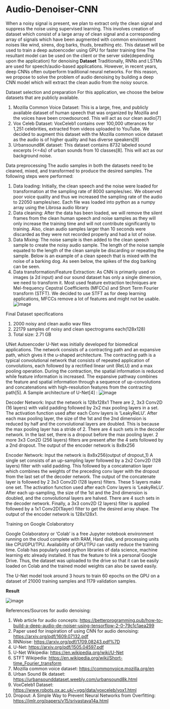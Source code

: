 # Audio-Denoiser-CNN
When a noisy signal is present, we plan to extract only the clean signal and suppress the noise using supervised learning. This involves creation of dataset which consist of a large array of clean signal and a corresponding array of signals which have been augmented with common environment noises like wind, sirens, dog barks, thuds, breathing etc.
This dataset will be used to train a deep autoencoder using GPU for faster training time
The resultant model can be used on the client or the server side(depending upon the application) for denoising
**Dataset**
Traditionally, RNNs and LSTMs are used for speech/audio-based applications. However, in recent years, deep CNNs often outperform traditional neural networks. For this reason, we propose to solve the problem of audio denoising by building a deep CNN model which will extract the clean audio from the noisy source.

Dataset selection and preparation
For this application, we choose the below datasets that are publicly available.

1.	Mozilla Common Voice Dataset: This is a large, free, and publicly available dataset of human speech that was organized by Mozilla and the voices have been crowdsourced. This will act as our clean audio[7]
2.	Vox Celeb Dataset: VoxCeleb1 contains over 100,000 utterances for 1,251 celebrities, extracted from videos uploaded to YouTube. We decided to augment this dataset with the Mozilla common voice dataset as the audio is of higher quality and has diverse speakers[9]
3.	Urbansound8K dataset: This dataset contains 8732 labeled sound excerpts (<=4s) of urban sounds from 10 classes[8]. This will act as our background noise.

Data preprocessing
The audio samples in both the datasets need to be cleaned, mixed, and transformed to produce the desired samples. The following steps were performed:

1.	Data loading: Initially, the clean speech and the noise were loaded for transformation at the sampling rate of 8000 samples/sec. We observed poor voice quality and thus we increased the sampling rate of the audio to 22050 samples/sec. Each file was loaded into python as a numpy array using the Librosa audio library
2.	Data cleaning: After the data has been loaded, we will remove the silent frames from the clean human speech and noise samples as they will only increase the training time and will not contribute significantly to training. Also, clean audio samples larger than 10 seconds were discarded as they were not recorded properly and had a lot of noise.
3.	Data Mixing: The noise sample is then added to the clean speech sample to create the noisy audio sample. The length of the noise sample equated to the length of the clean sample be discarding or repeating the sample. Below is an example of a clean speech that is mixed with the noise of a barking dog. As seen below, the spikes of the dog barking can be seen.
4.	Data transformation/Feature Extraction: As CNN is primarily used on images (a 2d input) and our sound dataset has only a single dimension, we need to transform it. Most used feature extraction techniques are Mel-frequency Cepstral Coefficients (MFCCs) and Short Term Fourier transform (STFT). We decided to use STFT as for deep learning applications, MFCCs remove a lot of features and might not be usable.
![image](https://user-images.githubusercontent.com/21982402/130319535-c827889d-eb4d-40e7-af51-27c02e5c827c.png)

Final Dataset specifications
1.	2000 noisy and clean audio wav files
2.	22179 samples of noisy and clean spectrograms each(128x128)
3.	Total size: 2.71 GB

UNet Autoencoder
U-Net was initially developed for biomedical applications. 
The network consists of a contracting path and an expansive path, which gives it the u-shaped architecture. The contracting path is a typical convolutional network that consists of repeated application of convolutions, each followed by a rectified linear unit (ReLU) and a max pooling operation. During the contraction, the spatial information is reduced while feature information is increased. The expansive pathway combines the feature and spatial information through a sequence of up-convolutions and concatenations with high-resolution features from the contracting path[5].
A Sample architecture of U-Net[4] :
![image](https://user-images.githubusercontent.com/21982402/130319547-e4349958-b3ac-407d-b2bd-36040b09d61c.png)

Decoder Network:
Input the network is 128x128x1
There are 2, 3x3 Conv2D (16 layers) with valid padding followed by 2x2 max pooling layers in a set. The activation function used after each Conv layers is ‘LeakyReLU’. After each max pooling layer, the size of the 1st and the 2nd dimension is reduced by half and the convolutional layers are doubled.
This is because the max pooling layer has a stride of 2.
There are 4 such sets in the decoder network. In the last set, there is a dropout before the max pooling layer. 2 more 3x3 Con2D (256 layers) filters are present after the 4 sets followed by a 2nd dropout. 
The output of the encoder network is 8x8x256

Encoder Network:
Input the network is 8x8x256(output of dropout_1)
A single set consists of an up-sampling layer followed by a 2x2 Conv2D (128 layers) filter with valid padding. This followed by a concatenation layer which combines the weights of the preceding conv layer with the dropout from the last set of the decoder network. The output of the concatenate layer is followed by 2 3x3 Conv2D (128 layers) filters. These 5 layers make one set. The activation function used after each Conv layers is ‘LeakyReLU’. 
After each up-sampling, the size of the 1st and the 2nd dimension is doubled, and the convolutional layers are halved.
There are 4 such sets in the decoder network. 
Finally, a 3x3 conv2D (2 layers) filter is applied followed by a 1x1 Conv2D(1layer) filter to get the desired array shape.
The output of the encoder network is 128x128x1.

Training on Google Colaboratory

Google Colaboratory or ‘Colab’ is a free Jupyter notebook environment running on the cloud complete with RAM, Hard disk, and processing units like CPU/GPU/TPU. 
Availability of GPU/TPU can vastly reduce the training time.
Colab has popularly used python libraries of data science, machine learning etc already installed.
It has the feature to link a personal Google Drive. Thus, the dataset was uploaded to the drive so that it can be easily loaded on Colab and the trained model weights can also be saved easily.

The U-Net model took around 3 hours to train 60 epochs on the GPU on a dataset of 21000 training samples and 1179 validation samples.

**Result**

![image](https://user-images.githubusercontent.com/21982402/130319560-534ff966-370b-45b6-ae38-23719e7b9b90.png)

References/Sources for audio denoising:
1.	Web article for audio concepts: https://betterprogramming.pub/how-to-build-a-deep-audio-de-noiser-using-tensorflow-2-0-79c1c1aea299
2.	Paper used for inspiration of using CNN for audio denoising: https://arxiv.org/pdf/1609.07132.pdf
3.	RNNoise: https://arxiv.org/pdf/1709.08243.pdf%7D
4.	U-Net: https://arxiv.org/pdf/1505.04597.pdf
5.	U-Net Wikipedia: https://en.wikipedia.org/wiki/U-Net
6.	STFT Wikipedia: https://en.wikipedia.org/wiki/Short-time_Fourier_transform 
7.	Mozilla common voice dataset: https://commonvoice.mozilla.org/en 
8.	Urban Sound 8k dataset: https://urbansounddataset.weebly.com/urbansound8k.html 
9.	VoxCeleb1 Dataset: https://www.robots.ox.ac.uk/~vgg/data/voxceleb/vox1.html 
10.	Dropout: A Simple Way to Prevent Neural Networks from Overfitting: https://jmlr.org/papers/v15/srivastava14a.html 
